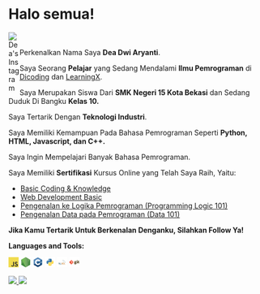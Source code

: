# Halo semua! 
<a href="https://www.instagram.com/blueliec/">
  <img align="left" alt="Dea's Instagram" width="22px" src="https://raw.githubusercontent.com/hussainweb/hussainweb/main/icons/instagram.png" />
</a>

<br />  

Perkenalkan Nama Saya **Dea Dwi Aryanti**.  

Saya Seorang **Pelajar** yang Sedang Mendalami **Ilmu Pemrograman** di [Dicoding](https://www.dicoding.com/) dan [LearningX](https://www.learningx.com/).  

Saya Merupakan Siswa Dari **SMK Negeri 15 Kota Bekasi** dan Sedang Duduk Di Bangku **Kelas 10.**  

Saya Tertarik Dengan **Teknologi Industri**.  

Saya Memiliki Kemampuan Pada Bahasa Pemrograman Seperti **Python, HTML, Javascript, dan C++.**  

Saya Ingin Mempelajari Banyak Bahasa Pemrograman.  

Saya Memiliki **Sertifikasi** Kursus Online yang Telah Saya Raih, Yaitu:  
- [Basic Coding & Knowledge](https://s3.ap-southeast-1.amazonaws.com/cdn.learningx.com/coursecertificate632a8e06e96c2ff03502df9e-1671625167592.pdf)  
- [Web Development Basic](https://s3.ap-southeast-1.amazonaws.com/cdn.learningx.com/coursecertificate63d21a89769696b347871f03-1684936779482.pdf)  
- [Pengenalan ke Logika Pemrograman (Programming Logic 101)](https://www.dicoding.com/certificates/L4PQG5L47ZO1)  
- [Pengenalan Data pada Pemrograman (Data 101)](https://www.dicoding.com/certificates/L4PQG5K9OZO1)  

**Jika Kamu Tertarik Untuk Berkenalan Denganku, Silahkan Follow Ya!**  

**Languages and Tools:**  

<code><img height="20" src="https://raw.githubusercontent.com/github/explore/80688e429a7d4ef2fca1e82350fe8e3517d3494d/topics/javascript/javascript.png"></code>
<code><img height="20" src="https://raw.githubusercontent.com/github/explore/80688e429a7d4ef2fca1e82350fe8e3517d3494d/topics/nodejs/nodejs.png"></code>
<code><img height="20" src="https://raw.githubusercontent.com/github/explore/80688e429a7d4ef2fca1e82350fe8e3517d3494d/topics/cpp/cpp.png"></code>
<code><img height="20" src="https://raw.githubusercontent.com/github/explore/80688e429a7d4ef2fca1e82350fe8e3517d3494d/topics/python/python.png"></code>
<code><img height="20" src="https://raw.githubusercontent.com/github/explore/80688e429a7d4ef2fca1e82350fe8e3517d3494d/topics/mysql/mysql.png"></code>
<code><img height="20" src="https://raw.githubusercontent.com/github/explore/80688e429a7d4ef2fca1e82350fe8e3517d3494d/topics/git/git.png"></code>

<p align="left">
<a href="https://github.com/deadwiaryanti">
  <img height="180em" src="https://github-readme-stats-eight-theta.vercel.app/api?username=deadwiaryanti&show_icons=true&theme=algolia&include_all_commits=true&count_private=true"/>
  <img height="180em" src="https://github-readme-stats-eight-theta.vercel.app/api/top-langs/?username=deadwiaryanti&layout=compact&langs_count=8&theme=algolia"/>
</a>
</p>
